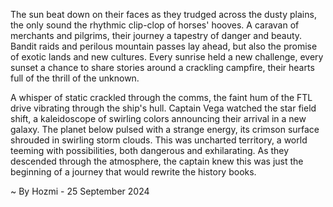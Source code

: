 
The sun beat down on their faces as they trudged across the dusty plains, the only sound the rhythmic clip-clop of horses' hooves.  A caravan of merchants and pilgrims, their journey a tapestry of danger and beauty. Bandit raids and perilous mountain passes lay ahead, but also the promise of exotic lands and new cultures.  Every sunrise held a new challenge, every sunset a chance to share stories around a crackling campfire, their hearts full of the thrill of the unknown.

A whisper of static crackled through the comms, the faint hum of the FTL drive vibrating through the ship's hull.  Captain Vega watched the star field shift, a kaleidoscope of swirling colors announcing their arrival in a new galaxy.  The planet below pulsed with a strange energy, its crimson surface shrouded in swirling storm clouds.  This was uncharted territory, a world teeming with possibilities, both dangerous and exhilarating.  As they descended through the atmosphere, the captain knew this was just the beginning of a journey that would rewrite the history books. 

~ By Hozmi - 25 September 2024
